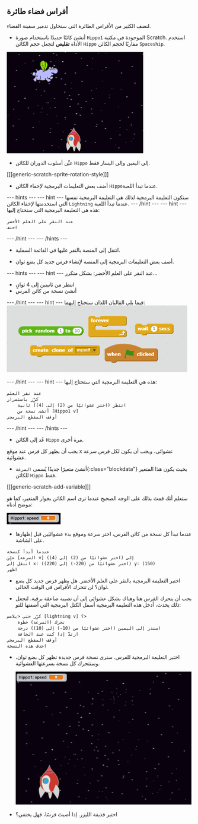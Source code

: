 ## أفراس فضاء طائرة

لنضف الكثير من الأفراس الطائرة التي ستحاول تدمير سفينة الفضاء.

+ أنشئ كائنًا جديدًا باستخدام صورة `Hippo1` الموجودة في مكتبة Scratch. استخدم الأداة **تقليص** لتجعل حجم الكائن `Hippo` مقاربًا لحجم الكائن `Spaceship`.

![screenshot](images/invaders-hippo.png)

+ عيِّن أسلوب الدوران للكائن `Hippo` إلى اليمين وإلى اليسار فقط.

[[[generic-scratch-sprite-rotation-style]]]

+ أضف بعض التعليمات البرمجية لإخفاء الكائن `Hippo`عندما تبدأ اللعبة.

--- hints ---
--- hint ---
ستكون التعليمة البرمجية لذلك هي التعليمة البرمجية نفسها التي استخدمتها لإخفاء الكائن `Lightning` عندما تبدأ اللعبة.
--- /hint ---
--- hint ---
هذه هي التعليمة البرمجية التي ستحتاج إليها:

```blocks
عند النقر على العلم الأخضر
اختف
```
--- /hint ---
--- /hints ---

+ انتقل إلى المنصة بالنقر عليها في القائمة السفلية.

+ أضف بعض التعليمات البرمجية إلى المنصة لإنشاء فرس جديد كل بضع ثوان.

--- hints ---
--- hint ---
عند النقر على العلم الأخضر:
بشكل متكرر...
- انتظر من ثانيتين إلى 4 ثوانٍ
- أنشئ نسخة من كائن الفرس

--- /hint ---
--- hint ---
فيما يلي القالبان اللذان ستحتاج إليهما:
![Clone hippo hint](images/clone-hippo-hint.png)

--- /hint ---
--- hint ---
هذه هي التعليمة البرمجية التي ستحتاج إليها:
```blocks
عند نقر العلم
كرِّر باستمرار
	انتظر (اختر عشوائيًا من (2) إلى (4)) ثانية
	أنشئ نسخة من [Hippo1 v]
أوقف المقطع البرمجي
```
--- /hint ---
--- /hints ---

+ عُد إلى الكائن `Hippo` مرة أخرى.

يجب أن يظهر كل فرس عند موقع x عشوائي، ويجب أن يكون لكل فرس سرعة عشوائية.

+ أنشئ متغيرًا جديدًا يُسمى `السرعة`{:class="blockdata"} بحيث يكون هذا المتغير للكائن `Hippo` فقط.

[[[generic-scratch-add-variable]]]

ستعلم أنك قمتَ بذلك على الوجه الصحيح عندما ترى اسم الكائن بجوار المتغير، كما هو موضح أدناه:

![screenshot](images/invaders-var-test.png)

+ عندما تبدأ كل نسخة من كائن الفرس، اختر سرعة وموقع بدء عشوائيَين قبل إظهارها على الشاشة.

```blocks
عندما أبدأ كنسخة
عيِّن [السرعة v] إلى (اختر عشوائيًا من (2) إلى (4))
انتقل إلى x: (اختر عشوائيًا من (220-) إلى (220)) y: (150)
اظهر
```

+ اختبر التعليمة البرمجية بالنقر على العلم الأخضر. هل يظهر فرس جديد كل بضع ثوان؟ لن تتحرك الأفراس في الوقت الحالي.

+ يجب أن يتحرك الفرس هنا وهناك بشكل عشوائي إلى أن تصيبه صاعقة برقية. لتجعل ذلك يحدث، أدخل هذه التعليمة البرمجية أسفل الكتل البرمجية التي أضفتها للتو:

```blocks
كرِّر حتى <يلامس [lightning v] ؟>
	تحرك (السرعة) خطوة
	استدر إلى اليمين (اختر عشوائيًا من (10-) إلى (10)) درجة
	ارتدّ إذا كنت عند الحافة
أوقف المقطع البرمجي
احذف هذه النسخة
```

+ اختبر التعليمة البرمجية للفرس. سترى نسخة فرس جديدة تظهر كل بضع ثوان، وستتحرك كل نسخة بسرعتها العشوائية.

	![screenshot](images/hippo-clones.gif)

+ اختبر قذيفة الليزر. إذا أصبتَ فرسًا، فهل يختفي؟
